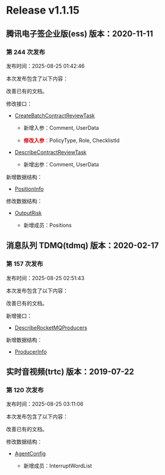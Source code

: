 # Release v1.1.15

## 腾讯电子签企业版(ess) 版本：2020-11-11

### 第 244 次发布

发布时间：2025-08-25 01:42:46

本次发布包含了以下内容：

改善已有的文档。

修改接口：

* [CreateBatchContractReviewTask](https://cloud.tencent.com/document/api/1323/122152)

	* 新增入参：Comment, UserData

	* <font color="#dd0000">**修改入参**：</font>PolicyType, Role, ChecklistId

* [DescribeContractReviewTask](https://cloud.tencent.com/document/api/1323/122151)

	* 新增出参：Comment, UserData


新增数据结构：

* [PositionInfo](https://cloud.tencent.com/document/api/1323/70369#PositionInfo)

修改数据结构：

* [OutputRisk](https://cloud.tencent.com/document/api/1323/70369#OutputRisk)

	* 新增成员：Positions




## 消息队列 TDMQ(tdmq) 版本：2020-02-17

### 第 157 次发布

发布时间：2025-08-25 02:51:43

本次发布包含了以下内容：

改善已有的文档。

新增接口：

* [DescribeRocketMQProducers](https://cloud.tencent.com/document/api/1179/122749)

新增数据结构：

* [ProducerInfo](https://cloud.tencent.com/document/api/1179/46089#ProducerInfo)



## 实时音视频(trtc) 版本：2019-07-22

### 第 120 次发布

发布时间：2025-08-25 03:11:06

本次发布包含了以下内容：

改善已有的文档。

修改数据结构：

* [AgentConfig](https://cloud.tencent.com/document/api/647/44055#AgentConfig)

	* 新增成员：InterruptWordList




